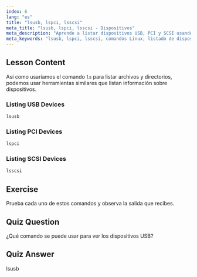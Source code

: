 ```yaml
---
index: 6
lang: "es"
title: "lsusb, lspci, lsscsi"
meta_title: "lsusb, lspci, lsscsi - Dispositivos"
meta_description: "Aprende a listar dispositivos USB, PCI y SCSI usando los comandos lsusb, lspci y lsscsi. Comprende tu hardware Linux con esta guía para principiantes."
meta_keywords: "lsusb, lspci, lsscsi, comandos Linux, listado de dispositivos, información de hardware, tutorial Linux, guía para principiantes"
---
```


## Lesson Content

Así como usaríamos el comando `ls` para listar archivos y directorios, podemos usar herramientas similares que listan información sobre dispositivos.

### Listing USB Devices

```bash
lsusb
```

### Listing PCI Devices

```bash
lspci
```

### Listing SCSI Devices

```bash
lsscsi
```

## Exercise

Prueba cada uno de estos comandos y observa la salida que recibes.

## Quiz Question

¿Qué comando se puede usar para ver los dispositivos USB?

## Quiz Answer

lsusb
